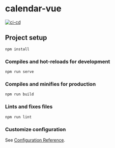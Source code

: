 # calendar-vue

[![ci-cd](https://github.com/kollavarsham/calendar-vue/actions/workflows/ci.yml/badge.svg)](https://github.com/kollavarsham/calendar-vue/actions/workflows/ci.yml)

## Project setup
```
npm install
```

### Compiles and hot-reloads for development
```
npm run serve
```

### Compiles and minifies for production
```
npm run build
```

### Lints and fixes files
```
npm run lint
```

### Customize configuration
See [Configuration Reference](https://cli.vuejs.org/config/).
